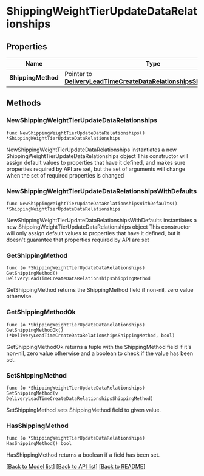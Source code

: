 # ShippingWeightTierUpdateDataRelationships

## Properties

Name | Type | Description | Notes
------------ | ------------- | ------------- | -------------
**ShippingMethod** | Pointer to [**DeliveryLeadTimeCreateDataRelationshipsShippingMethod**](DeliveryLeadTimeCreateDataRelationshipsShippingMethod.md) |  | [optional] 

## Methods

### NewShippingWeightTierUpdateDataRelationships

`func NewShippingWeightTierUpdateDataRelationships() *ShippingWeightTierUpdateDataRelationships`

NewShippingWeightTierUpdateDataRelationships instantiates a new ShippingWeightTierUpdateDataRelationships object
This constructor will assign default values to properties that have it defined,
and makes sure properties required by API are set, but the set of arguments
will change when the set of required properties is changed

### NewShippingWeightTierUpdateDataRelationshipsWithDefaults

`func NewShippingWeightTierUpdateDataRelationshipsWithDefaults() *ShippingWeightTierUpdateDataRelationships`

NewShippingWeightTierUpdateDataRelationshipsWithDefaults instantiates a new ShippingWeightTierUpdateDataRelationships object
This constructor will only assign default values to properties that have it defined,
but it doesn't guarantee that properties required by API are set

### GetShippingMethod

`func (o *ShippingWeightTierUpdateDataRelationships) GetShippingMethod() DeliveryLeadTimeCreateDataRelationshipsShippingMethod`

GetShippingMethod returns the ShippingMethod field if non-nil, zero value otherwise.

### GetShippingMethodOk

`func (o *ShippingWeightTierUpdateDataRelationships) GetShippingMethodOk() (*DeliveryLeadTimeCreateDataRelationshipsShippingMethod, bool)`

GetShippingMethodOk returns a tuple with the ShippingMethod field if it's non-nil, zero value otherwise
and a boolean to check if the value has been set.

### SetShippingMethod

`func (o *ShippingWeightTierUpdateDataRelationships) SetShippingMethod(v DeliveryLeadTimeCreateDataRelationshipsShippingMethod)`

SetShippingMethod sets ShippingMethod field to given value.

### HasShippingMethod

`func (o *ShippingWeightTierUpdateDataRelationships) HasShippingMethod() bool`

HasShippingMethod returns a boolean if a field has been set.


[[Back to Model list]](../README.md#documentation-for-models) [[Back to API list]](../README.md#documentation-for-api-endpoints) [[Back to README]](../README.md)


